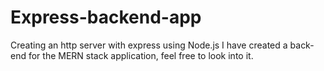 # Express-backend-app
Creating an http server with express using Node.js
I have created a back-end for the MERN stack application, feel free to look into it. 
